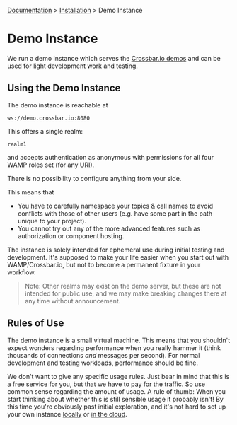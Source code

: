 [Documentation](.) > [Installation](Installation) > Demo Instance

# Demo Instance

We run a demo instance which serves the [Crossbar.io demos](https://demo.crossbar.io/) and can be used for light development work and testing.

## Using the Demo Instance

The demo instance is reachable at

```
ws://demo.crossbar.io:8080
```

This offers a single realm:

```
realm1
```

and accepts authentication as anonymous with permissions for all four WAMP roles set (for any URI).

There is no possibility to configure anything from your side.

This means that

* You have to carefully namespace your topics & call names to avoid conflicts with those of other users (e.g. have some part in the path unique to your project).
* You cannot try out any of the more advanced features such as authorization or component hosting.

The instance is solely intended for ephemeral use during initial testing and development. It's supposed to make your life easier when you start out with WAMP/Crossbar.io, but not to become a permanent fixture in your workflow.

> Note: Other realms may exist on the demo server, but these are not intended for public use, and we may make breaking changes there at any time without announcement.

## Rules of Use

The demo instance is a small virtual machine. This means that you shouldn't expect wonders regarding performance when you really hammer it (think thousands of connections *and* messages per second). For normal development and testing workloads, performance should be fine.

We don't want to give any specific usage rules. Just bear in mind that this is a free service for you, but that we have to pay for the traffic. So use common sense regarding the amount of usage. A rule of thumb: When you start thinking about whether this is still sensible usage it probably isn't! By this time you're obviously past initial exploration, and it's not hard to set up your own instance [locally](Local-Installation) or [in the cloud](Setup-in-the-Cloud).
